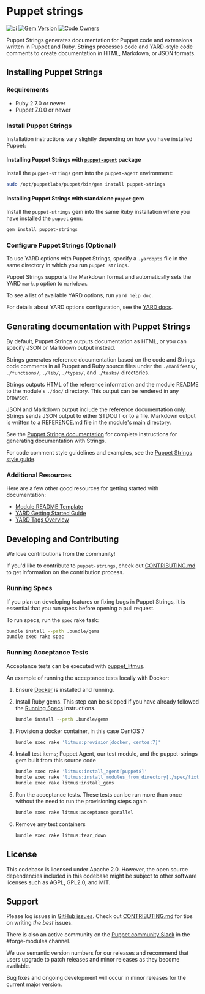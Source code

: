 # Puppet strings

[![ci](https://github.com/puppetlabs/puppet-strings/actions/workflows/ci.yml/badge.svg)](https://github.com/puppetlabs/puppet-strings/actions/workflows/ci.yml)
[![Gem Version](https://badge.fury.io/rb/puppet-strings.svg)](https://badge.fury.io/rb/puppet-strings)
[![Code Owners](https://img.shields.io/badge/owners-DevX--team-blue)](https://github.com/puppetlabs/puppet-strings/blob/main/CODEOWNERS)

Puppet Strings generates documentation for Puppet code and extensions written in Puppet and Ruby.
Strings processes code and YARD-style code comments to create documentation in HTML, Markdown, or JSON formats.

## Installing Puppet Strings

### Requirements

* Ruby 2.7.0 or newer
* Puppet 7.0.0 or newer

### Install Puppet Strings

Installation instructions vary slightly depending on how you have installed Puppet:

#### Installing Puppet Strings with [`puppet-agent`](https://puppet.com/docs/puppet/6.4/about_agent.html#what-puppet-agent-and-puppetserver-are) package

Install the `puppet-strings` gem into the `puppet-agent` environment:

``` bash
sudo /opt/puppetlabs/puppet/bin/gem install puppet-strings
```

#### Installing Puppet Strings with standalone `puppet` gem

Install the `puppet-strings` gem into the same Ruby installation where you have installed the `puppet` gem:

``` bash
gem install puppet-strings
```

### Configure Puppet Strings (Optional)

To use YARD options with Puppet Strings, specify a `.yardopts` file in the same directory in which you run `puppet strings`.

Puppet Strings supports the Markdown format and automatically sets the YARD `markup` option to `markdown`.

To see a list of available YARD options, run `yard help doc`.

For details about YARD options configuration, see the [YARD docs](http://www.rubydoc.info/gems/yard/file/docs/GettingStarted.md#config).

## Generating documentation with Puppet Strings

By default, Puppet Strings outputs documentation as HTML, or you can specify JSON or Markdown output instead.

Strings generates reference documentation based on the code and Strings code comments in all Puppet and
Ruby source files under the `./manifests/`, `./functions/`, `./lib/`, `./types/`, and `./tasks/` directories.

Strings outputs HTML of the reference information and the module README to the module's `./doc/` directory. This output can be rendered in any browser.

JSON and Markdown output include the reference documentation only.
Strings sends JSON output to either STDOUT or to a file.
Markdown output is written to a REFERENCE.md file in the module's main directory.

See the [Puppet Strings documentation](https://puppet.com/docs/puppet/latest/puppet_strings.html) for complete instructions for generating documentation with Strings.

For code comment style guidelines and examples, see the [Puppet Strings style guide](https://puppet.com/docs/puppet/latest/puppet_strings_style.html).

### Additional Resources

Here are a few other good resources for getting started with documentation:

* [Module README Template](https://puppet.com/docs/puppet/latest/puppet_strings.html)
* [YARD Getting Started Guide](http://www.rubydoc.info/gems/yard/file/docs/GettingStarted.md)
* [YARD Tags Overview](http://www.rubydoc.info/gems/yard/file/docs/Tags.md)

## Developing and Contributing

We love contributions from the community!

If you'd like to contribute to `puppet-strings`, check out [CONTRIBUTING.md](https://github.com/puppetlabs/puppet-strings/blob/main/CONTRIBUTING.md) to get information on the contribution process.

### Running Specs

If you plan on developing features or fixing bugs in Puppet Strings, it is essential that you run specs before opening a pull request.

To run specs, run the `spec` rake task:

``` bash
bundle install --path .bundle/gems
bundle exec rake spec
```

### Running Acceptance Tests

Acceptance tests can be executed with [puppet_litmus](https://github.com/puppetlabs/puppet_litmus).

An example of running the acceptance tests locally with Docker:

1. Ensure [Docker](https://www.docker.com/products/docker-desktop) is installed and running.

2. Install Ruby gems. This step can be skipped if you have already followed the [Running Specs](#running-specs) instructions.

    ``` bash
    bundle install --path .bundle/gems
    ```

3. Provision a docker container, in this case CentOS 7

    ``` bash
    bundle exec rake 'litmus:provision[docker, centos:7]'
    ```

4. Install test items; Puppet Agent, our test module, and the puppet-strings gem built from this source code

    ``` bash
    bundle exec rake 'litmus:install_agent[puppet8]'
    bundle exec rake 'litmus:install_modules_from_directory[./spec/fixtures/acceptance/modules]'
    bundle exec rake litmus:install_gems
    ```

5. Run the acceptance tests. These tests can be run more than once without the need to run the provisioning steps again

    ``` bash
    bundle exec rake litmus:acceptance:parallel
    ```

6. Remove any test containers

    ``` bash
    bundle exec rake litmus:tear_down
    ```

## License

This codebase is licensed under Apache 2.0. However, the open source dependencies included in this codebase might be subject to other software licenses such as AGPL, GPL2.0, and MIT.

## Support

Please log issues in [GitHub issues](https://github.com/puppetlabs/puppet-strings/issues).
Check out [CONTRIBUTING.md](https://github.com/puppetlabs/puppet-strings/blob/main/CONTRIBUTING.md) for tips on writing _the best_ issues.

There is also an active community on the [Puppet community Slack](https://slack.puppet.com) in the #forge-modules channel.

We use semantic version numbers for our releases and recommend that users upgrade to patch releases and minor releases as they become available.

Bug fixes and ongoing development will occur in minor releases for the current major version.
